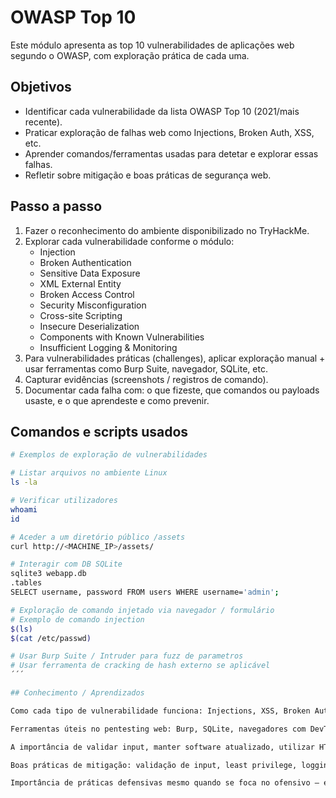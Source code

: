 # OWASP Top 10

Este módulo apresenta as top 10 vulnerabilidades de aplicações web segundo o OWASP, com exploração prática de cada uma.  

## Objetivos

- Identificar cada vulnerabilidade da lista OWASP Top 10 (2021/mais recente).  
- Praticar exploração de falhas web como Injections, Broken Auth, XSS, etc.  
- Aprender comandos/ferramentas usadas para detetar e explorar essas falhas.  
- Refletir sobre mitigação e boas práticas de segurança web.

## Passo a passo

1. Fazer o reconhecimento do ambiente disponibilizado no TryHackMe.  
2. Explorar cada vulnerabilidade conforme o módulo:  
   - Injection  
   - Broken Authentication  
   - Sensitive Data Exposure  
   - XML External Entity  
   - Broken Access Control  
   - Security Misconfiguration  
   - Cross-site Scripting  
   - Insecure Deserialization  
   - Components with Known Vulnerabilities  
   - Insufficient Logging & Monitoring  
3. Para vulnerabilidades práticas (challenges), aplicar exploração manual + usar ferramentas como Burp Suite, navegador, SQLite, etc.  
4. Capturar evidências (screenshots / registros de comando).  
5. Documentar cada falha com: o que fizeste, que comandos ou payloads usaste, e o que aprendeste e como prevenir.

## Comandos e scripts usados

```bash
# Exemplos de exploração de vulnerabilidades

# Listar arquivos no ambiente Linux
ls -la

# Verificar utilizadores
whoami
id

# Aceder a um diretório público /assets
curl http://<MACHINE_IP>/assets/

# Interagir com DB SQLite
sqlite3 webapp.db
.tables
SELECT username, password FROM users WHERE username='admin';

# Exploração de comando injetado via navegador / formulário
# Exemplo de comando injection
$(ls)
$(cat /etc/passwd)

# Usar Burp Suite / Intruder para fuzz de parametros
# Usar ferramenta de cracking de hash externo se aplicável  
´´´

## Conhecimento / Aprendizados

Como cada tipo de vulnerabilidade funciona: Injections, XSS, Broken Auth, etc.

Ferramentas úteis no pentesting web: Burp, SQLite, navegadores com DevTools.

A importância de validar input, manter software atualizado, utilizar HTTPS, lidar com sessões/cookies de forma segura.

Boas práticas de mitigação: validação de input, least privilege, logging, monitorização, tratamento de erros seguro.

Importância de práticas defensivas mesmo quando se foca no ofensivo — entender como mitigar torna-se diferencial.
